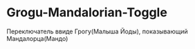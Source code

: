 # Grogu-Mandalorian-Toggle
 
Переключатель ввиде Грогу(Малыша Йоды), показывающий Мандалорца(Мандо)

